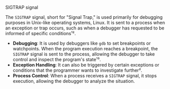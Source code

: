 SIGTRAP signal

The `SIGTRAP` signal, short for "Signal Trap," is used primarily for debugging purposes in Unix-like operating systems,  Linux. It is sent to a process when an exception or trap occurs, such as when a debugger has requested to be informed of specific conditions¹².

- **Debugging**: It is  used by debuggers like `gdb` to set breakpoints or watchpoints. When the program execution reaches a breakpoint, the `SIGTRAP` signal is sent to the process, allowing the debugger to take control and inspect the program's state¹³.
- **Exception Handling**: It can also be triggered by certain exceptions or conditions that the programmer wants to investigate further².
- **Process Control**: When a process receives a `SIGTRAP` signal, it  stops execution, allowing the debugger to analyze the situation.
